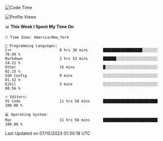 <!--START_SECTION:waka-->
![Code Time](http://img.shields.io/badge/Code%20Time-553%20hrs%2013%20mins-blue)

![Profile Views](http://img.shields.io/badge/Profile%20Views-0-blue)

📊 **This Week I Spent My Time On** 

```text
🕑︎ Time Zone: America/New_York

💬 Programming Languages: 
C++                      8 hrs 30 mins       ██████████████████░░░░░░░   70.99 % 
Markdown                 2 hrs 53 mins       ██████░░░░░░░░░░░░░░░░░░░   24.21 % 
Other                    15 mins             █░░░░░░░░░░░░░░░░░░░░░░░░   02.15 % 
SSH Config               9 mins              ░░░░░░░░░░░░░░░░░░░░░░░░░   01.32 % 
Ezhil                    3 mins              ░░░░░░░░░░░░░░░░░░░░░░░░░   00.56 % 

🔥 Editors: 
VS Code                  11 hrs 58 mins      █████████████████████████   100.00 % 

💻 Operating System: 
Mac                      11 hrs 58 mins      █████████████████████████   100.00 % 
```


 Last Updated on 07/10/2023 01:30:18 UTC
<!--END_SECTION:waka-->
